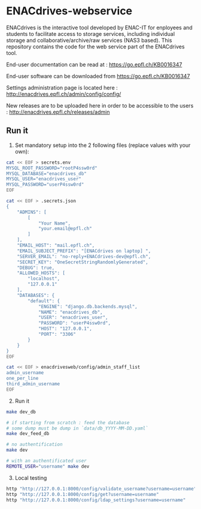 # ENACdrives-webservice

ENACdrives is the interactive tool developed by ENAC-IT for enployees and students to facilitate access to storage services, including individual storage and collaborative/archive/raw services (NAS3 based).
This repository contains the code for the web service part of the ENACdrives tool.

End-user documentation can be read at : https://go.epfl.ch/KB0016347

End-user software can be downloaded from https://go.epfl.ch/KB0016347

Settings administration page is located here : http://enacdrives.epfl.ch/admin/config/config/

New releases are to be uploaded here in order to be accessible to the users : http://enacdrives.epfl.ch/releases/admin

## Run it

1. Set mandatory setup into the 2 following files (replace values with your own):

```bash
cat << EOF > secrets.env
MYSQL_ROOT_PASSWORD="rootP4ssw0rd"
MYSQL_DATABASE="enacdrives_db"
MYSQL_USER="enacdrives_user"
MYSQL_PASSWORD="userP4ssw0rd"
EOF

cat << EOF > .secrets.json
{
    "ADMINS": [
        [
            "Your Name",
            "your.email@epfl.ch"
        ]
    ],
    "EMAIL_HOST": "mail.epfl.ch",
    "EMAIL_SUBJECT_PREFIX": "[ENACdrives on laptop] ",
    "SERVER_EMAIL": "no-reply+ENACdrives-dev@epfl.ch",
    "SECRET_KEY": "OneSecretStringRandomlyGenerated",
    "DEBUG": true,
    "ALLOWED_HOSTS": [
        "localhost",
        "127.0.0.1"
    ],
    "DATABASES": {
        "default": {
            "ENGINE": "django.db.backends.mysql",
            "NAME": "enacdrives_db",
            "USER": "enacdrives_user",
            "PASSWORD": "userP4ssw0rd",
            "HOST": "127.0.0.1",
            "PORT": "3306"
        }
    }
}
EOF

cat << EOF > enacdrivesweb/config/admin_staff_list
admin_username
one_per_line
third_admin_username
EOF
```

2. Run it

```bash
make dev_db

# if starting from scratch : feed the database
# some dump must be dump in `data/db_YYYY-MM-DD.yaml`
make dev_feed_db

# no authentification
make dev

# with an authentificated user
REMOTE_USER="username" make dev
```

3. Local testing

```bash
http "http://127.0.0.1:8000/config/validate_username?username=username"
http "http://127.0.0.1:8000/config/get?username=username"
http "http://127.0.0.1:8000/config/ldap_settings?username=username"
```
